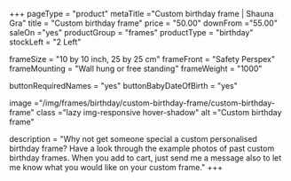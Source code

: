 +++
pageType = "product"
metaTitle ="Custom birthday frame | Shauna Gra"
title = "Custom birthday frame"
price = "50.00"
downFrom ="55.00"
saleOn ="yes"
productGroup = "frames"
productType = "birthday"
stockLeft = "2 Left" 
 
frameSize = "10 by 10 inch, 25 by 25 cm" 
frameFront = "Safety Perspex" 
frameMounting = "Wall hung or free standing" 
frameWeight = "1000" 

buttonRequiredNames = "yes"
buttonBabyDateOfBirth = "yes"

 

 
image ="/img/frames/birthday/custom-birthday-frame/custom-birthday-frame"
class ="lazy img-responsive hover-shadow"
alt ="Custom birthday frame"
 
description = "Why not get someone special a custom personalised birthday frame? Have a look through the example photos of past custom birthday frames. When you add to cart, just send me a message also to let me know what you would like on your custom frame."
+++
